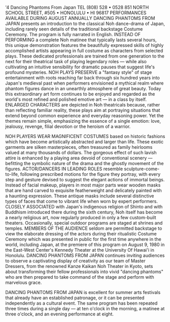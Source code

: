 '4 Dancing Phantoms From Japan	TEL (808) 528 • 0528
851 NORTH SCHOOL STREET, #505 • HONOLULU • HI 96817
PERFORMANCES AVAILABLE DURING AUGUST ANNUALLY
DANCING PHANTOMS FROM JAPAN presents an introduction to the classical Noh dance-drama of Japan, including rarely
seen details of the traditional backstage Costume Ceremony. The program is fully narrated in English.
INSTEAD OF PERFORMING a complete Noh matinee that typically lasts several hours, this unique demonstration features the beautifully expressed skills of highly accomplished artists appearing in full costume as characters from selected plays. These dedicated professionals are trained from one generation to the next for their theatrical task of playing legendary roles — while also cultivating an intuitive sensibility for dramatic pauses that suggest life's profound mysteries.
NOH PLAYS PRESERVE a "fantasy style" of stage entertainment with roots reaching far back through six hundred years into Japan's medieval past when performers envisioned a mythical realm where phantom figures dance in an unearthly atmosphere of great beauty. Today this extraordinary art form continues to be enjoyed and regarded as the world's most refined and polished emotive art — in a class by itself.
ENLARGED CHARACTERS are depicted in Noh theatricals because, rather than reflecting familiar reality, these plays aim at portraying situations that extend beyond common experience and everyday reasoning power. Yet the themes remain simple, emphasizing the essence of a single emotion: love, jealousy, revenge, filial devotion or the heroism of a warrior.

NOH PLAYERS WEAR MAGNIFICENT COSTUMES based on historic fashions which have become artistically abstracted and larger than life. These exotic garments are silken masterpieces, often treasured as family heirlooms valued at many thousands of dollars. The gorgeous effect of such lavish attire is enhanced by a playing area devoid of conventional scenery — befitting the symbolic nature of the drama and the ghostly movement of the figures.
ACTOR/DANCERS IN LEADING ROLES resemble sculpture-come-to-life, following prescribed motions for the figure they portray, with every step and gesture devised to suggest the elegant actions of immortal beings. Instead of facial makeup, players in most major parts wear wooden masks that are hand carved to exquisite featherweight and delicately painted with a haunting expression. These antique masks include several distinctive types of faces that come to vibrant life when worn by expert performers.
CLOSELY ASSOCIATED with Japan's indigenous religion of Shinto and with Buddhism introduced there during the sixth century, Noh itself has become a nearly religious art, now regularly produced in only a few custom-built theaters. Occasionally, special outdoor programs are staged at shrines and temples.
MEMBERS OF THE AUDIENCE seldom are permitted backstage to view the elaborate dressing of the actors during their ritualistic Costume Ceremony which was presented in public for the first time anywhere in the world, including Japan, at the premiere of this program on August 9, 1980 in the East-West Center's Kennedy Theater at the University Of Hawai'i in Honolulu.
DANCING PHANTOMS FROM JAPAN continues inviting audiences to observe a captivating display of creativity as our team of Master Dressers, from the renowned Kanze Kaikan Noh Theater in Kyoto, sets about transforming their fellow professionals into vivid "dancing phantoms" who are then prepared to take command of the stage and perform with marvelous grace.

DANCING PHANTOMS FROM JAPAN is excellent for summer arts festivals that already have an established patronage, or it can be presented independently as a cultural event. The same program has been repeated three times during a single day — at ten o'clock in the morning, a matinee
at three o'clock, and an evening performance at eight.